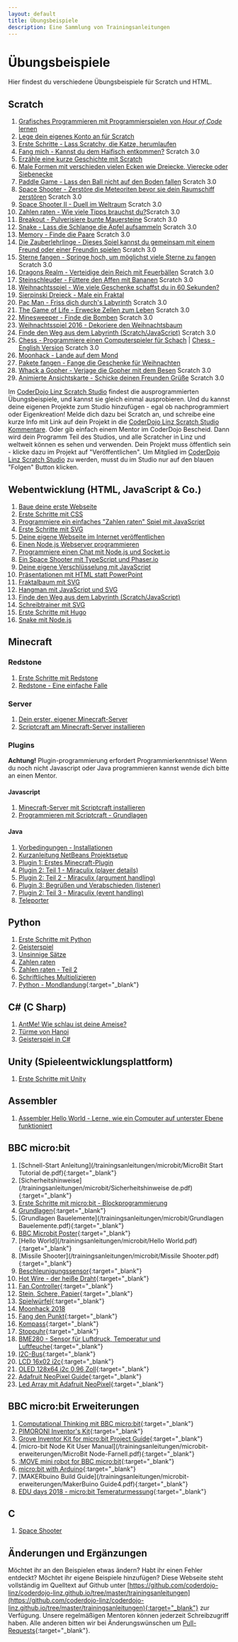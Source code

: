 ```yaml
---
layout: default
title: Übungsbeispiele
description: Eine Sammlung von Trainingsanleitungen
---
```


# Übungsbeispiele

Hier findest du verschiedene Übungsbeispiele für Scratch und HTML.

## Scratch

1. [Grafisches Programmieren mit Programmierspielen von *Hour of Code* lernen](/trainingsanleitungen/scratch/hour-of-code.html)
1. [Lege dein eigenes Konto an für Scratch](/trainingsanleitungen/scratch/scratch-konto-anlegen.html)
1. [Erste Schritte - Lass Scratchy, die Katze, herumlaufen](/trainingsanleitungen/scratch/scratch-erste-schritte.html)
1. [Fang mich - Kannst du dem Haifisch entkommen?](/trainingsanleitungen/scratch/scratch-fang-mich-v3.html) <span class="badge badge-scratch3">Scratch 3.0</span>
1. [Erzähle eine kurze Geschichte mit Scratch](/trainingsanleitungen/scratch/scratch-geschichte-katze-und-ente.html)
1. [Male Formen mit verschieden vielen Ecken wie Dreiecke, Vierecke oder Siebenecke](/trainingsanleitungen/scratch/scratch-n-ecke-malen.html)
1. [Paddle Game - Lass den Ball nicht auf den Boden fallen](/trainingsanleitungen/scratch/scratch-paddle-game-v3.html) <span class="badge badge-scratch3">Scratch 3.0</span>
1. [Space Shooter - Zerstöre die Meteoriten bevor sie dein Raumschiff zerstören](/trainingsanleitungen/scratch/scratch-space-shooter-v3.html) <span class="badge badge-scratch3">Scratch 3.0</span>
1. [Space Shooter II - Duell im Weltraum](/trainingsanleitungen/scratch/scratch-space-shooter-2.html) <span class="badge badge-scratch3">Scratch 3.0</span>
1. [Zahlen raten - Wie viele Tipps brauchst du?](/trainingsanleitungen/scratch/scratch-zahlenraten.html)<span class="badge badge-scratch3">Scratch 3.0</span>
1. [Breakout - Pulverisiere bunte Mauersteine](/trainingsanleitungen/scratch/scratch-breakout-v3.html) <span class="badge badge-scratch3">Scratch 3.0</span>
1. [Snake - Lass die Schlange die Äpfel aufsammeln](/trainingsanleitungen/scratch/scratch-snake-v3.html) <span class="badge badge-scratch3">Scratch 3.0</span>
1. [Memory - Finde die Paare](/trainingsanleitungen/scratch/scratch-memory.html) <span class="badge badge-scratch3">Scratch 3.0</span>
1. [Die Zauberlehrlinge - Dieses Spiel kannst du gemeinsam mit einem Freund oder einer Freundin spielen](/trainingsanleitungen/scratch/scratch-zauberlehrlinge-v3.html) <span class="badge badge-scratch3">Scratch 3.0</span>
1. [Sterne fangen - Springe hoch, um möglichst viele Sterne zu fangen](/trainingsanleitungen/scratch/scratch-sterne-fangen-v3.html) <span class="badge badge-scratch3">Scratch 3.0</span>
1. [Dragons Realm - Verteidige dein Reich mit Feuerbällen](/trainingsanleitungen/scratch/scratch-dragons-realm-v3.html) <span class="badge badge-scratch3">Scratch 3.0</span>
1. [Steinschleuder - Füttere den Affen mit Bananen](/trainingsanleitungen/scratch/scratch-slingshot-v3.html) <span class="badge badge-scratch3">Scratch 3.0</span>
1. [Weihnachtsspiel - Wie viele Geschenke schaffst du in 60 Sekunden?](/trainingsanleitungen/scratch/scratch-weihnachten.html)
1. [Sierpinski Dreieck - Male ein Fraktal](/trainingsanleitungen/scratch/scratch-sierpinski-dreieck.html)
1. [Pac Man - Friss dich durch's Labyrinth](/trainingsanleitungen/scratch/scratch-pac-man-v3.html) <span class="badge badge-scratch3">Scratch 3.0</span>
1. [The Game of Life - Erwecke Zellen zum Leben](/trainingsanleitungen/scratch/scratch-the-game-of-life-v3.html) <span class="badge badge-scratch3">Scratch 3.0</span>
1. [Minesweeper - Finde die Bomben](/trainingsanleitungen/scratch/scratch-minesweeper-v3.html) <span class="badge badge-scratch3">Scratch 3.0</span>
1. [Weihnachtsspiel 2016 - Dekoriere den Weihnachtsbaum](/trainingsanleitungen/scratch/scratch-weihnachten-2016.html)
1. [Finde den Weg aus dem Labyrinth (Scratch/JavaScript)](/trainingsanleitungen/scratch/scratch-labyrinth-v3.html) <span class="badge badge-scratch3">Scratch 3.0</span>
1. [Chess - Programmiere einen Computerspieler für Schach](/trainingsanleitungen/scratch/scratch-chess-v3.html) \| [Chess - English Version](/trainingsanleitungen/scratch/en/scratch-chess-v3.html) <span class="badge badge-scratch3">Scratch 3.0</span>
1. [Moonhack - Lande auf dem Mond](/trainingsanleitungen/scratch/scratch-moonhack.html)
1. [Pakete fangen - Fange die Geschenke für Weihnachten](/trainingsanleitungen/scratch/scratch-pakete-fangen.html)
1. [Whack a Gopher - Verjage die Gopher mit dem Besen](/trainingsanleitungen/scratch/scratch-whack-a-gopher.html) <span class="badge badge-scratch3">Scratch 3.0</span>
1. [Animierte Ansichtskarte - Schicke deinen Freunden Grüße](/trainingsanleitungen/scratch/scratch-animated-postcard.html) <span class="badge badge-scratch3">Scratch 3.0</span>

Im [CoderDojo Linz Scratch Studio](https://scratch.mit.edu/studios/4562124/) findest die ausprogrammierten Übungsbeispiele, und kannst sie gleich einmal ausprobieren. Und du kannst deine eigenen Projekte zum Studio hinzufügen - egal ob nachprogrammiert oder Eigenkreation! Melde dich dazu bei Scratch an, und schreibe eine kurze Info mit Link auf dein Projekt in die [CoderDojo Linz Scratch Studio Kommentare](https://scratch.mit.edu/studios/4562124/comments/). Oder gib einfach einem Mentor im CoderDojo Bescheid. Dann wird dein Programm Teil des Studios, und alle Scratcher in Linz und weltweit können es sehen und verwenden. Dein Projekt muss öffentlich sein - klicke dazu im Projekt auf "Veröffentlichen". Um Mitglied im [CoderDojo Linz Scratch Studio](https://scratch.mit.edu/studios/4562124/) zu werden, musst du im Studio nur auf den blauen "Folgen" Button klicken.

## Webentwicklung (HTML, JavaScript & Co.)

1. [Baue deine erste Webseite](/trainingsanleitungen/web/html-meine-erste-webseite.html)
1. [Erste Schritte mit CSS](/trainingsanleitungen/web/erste-schritte-mit-css.html)
1. [Programmiere ein einfaches "Zahlen raten" Spiel mit JavaScript](/trainingsanleitungen/web/javascript-zahlen-raten.html)
1. [Erste Schritte mit SVG](/trainingsanleitungen/web/erste-schritte-mit-svg.html)
1. [Deine eigene Webseite im Internet veröffentlichen](/trainingsanleitungen/web/dreamspark-azure.html)
1. [Einen Node.js Webserver programmieren](/trainingsanleitungen/web/nodejs-webserver.html)
1. [Programmiere einen Chat mit Node.js und Socket.io](/trainingsanleitungen/web/nodejs-socketio-chat.html)
1. [Ein Space Shooter mit TypeScript und Phaser.io](/trainingsanleitungen/web/space-shooter.html)
1. [Deine eigene Verschlüsselung mit JavaScript](/trainingsanleitungen/web/caesar-verschluesseln.html)
1. [Präsentationen mit HTML statt PowerPoint](/trainingsanleitungen/web/html-prasentationen.html)
1. [Fraktalbaum mit SVG](/trainingsanleitungen/web/svg-fraktalbaum.html)
1. [Hangman mit JavaScript und SVG](/trainingsanleitungen/web/hangman.html)
1. [Finde den Weg aus dem Labyrinth (Scratch/JavaScript)](/trainingsanleitungen/web/labyrinth-mit-svg.html)
1. [Schreibtrainer mit SVG](/trainingsanleitungen/web/svg-schreibtrainer.html)
1. [Erste Schritte mit Hugo](/trainingsanleitungen/web/erste-schritte-mit-hugo.html)
1. [Snake mit Node.js](/trainingsanleitungen/web/snake-mit-nodejs.html)

## Minecraft

### Redstone

1. [Erste Schritte mit Redstone](/trainingsanleitungen/minecraft-plugins/erste-schritte-mit-redstone.html)
1. [Redstone - Eine einfache Falle](/trainingsanleitungen/minecraft/01_redstone-trap.html)

### Server

1. [Dein erster, eigener Minecraft-Server](/trainingsanleitungen/minecraft-plugins/minecraft-server.html)
1. [Scriptcraft am Minecraft-Server installieren](/trainingsanleitungen/minecraft-plugins/07_spigot_scriptcraft_docker.html)

### Plugins

**Achtung!** Plugin-programmierung erfordert Programmierkenntnisse! Wenn du noch nicht Javascript oder Java programmieren kannst wende dich bitte an einen Mentor.

#### Javascript

1. [Minecraft-Server mit Scriptcraft installieren](/trainingsanleitungen/minecraft-plugins/lokaler-minecraft-server.html)
1. [Programmieren mit Scriptcraft - Grundlagen](/trainingsanleitungen/minecraft-plugins/08_scriptcraft_basics.html)

#### Java

1. [Vorbedingungen - Installationen](/trainingsanleitungen/minecraft-plugins/01_installationen.html)
1. [Kurzanleitung NetBeans Projektsetup](/trainingsanleitungen/minecraft-plugins/netbeans_cheatsheet.html)
1. [Plugin 1: Erstes Minecraft-Plugin](/trainingsanleitungen/minecraft-plugins/02_first-plugin.html)
1. [Plugin 2: Teil 1 - Miraculix (player details)](/trainingsanleitungen/minecraft-plugins/03_getafix-Player.html)
1. [Plugin 2: Teil 2 - Miraculix (argument handling)](/trainingsanleitungen/minecraft-plugins/04_getafix-Arguments.html)
1. [Plugin 3: Begrüßen und Verabschieden (listener)](/trainingsanleitungen/minecraft-plugins/05_welcome-Listener.html)
1. [Plugin 2: Teil 3 - Miraculix (event handling)](/trainingsanleitungen/minecraft-plugins/06_getafix-MagicPotion.html)
1. [Teleporter](/trainingsanleitungen/minecraft-plugins/09_teleporter.html)

## Python

1. [Erste Schritte mit Python](/trainingsanleitungen/python/python-erste-schritte.html)
1. [Geisterspiel](/trainingsanleitungen/python/python-geisterspiel.html)
1. [Unsinnige Sätze](/trainingsanleitungen/python/python-unsinnige-saetze.html)
1. [Zahlen raten](/trainingsanleitungen/python/python-zahlenraten.html)
1. [Zahlen raten - Teil 2](/trainingsanleitungen/python/python-zahlenraten-2.html)
1. [Schriftliches Multiplizieren](/trainingsanleitungen/python/python-schriftlich-multiplizieren.html)
1. [Python - Mondlandung](http://steyrerbrains.at/CoDoSteyr/Python_Mondlandung.md.html){:target="_blank"}

## C# (C Sharp)

1. [AntMe! Wie schlau ist deine Ameise?](/trainingsanleitungen/csharp/ant-me.html)
1. [Türme von Hanoi](/trainingsanleitungen/csharp/towers-of-hanoi.html)
1. [Geisterspiel in C#](/trainingsanleitungen/csharp/geisterspiel.html)

## Unity (Spieleentwicklungsplattform)

1. [Erste Schritte mit Unity](/trainingsanleitungen/unity/erste-schritte-mit-unity.html)

## Assembler

1. [Assembler Hello World - Lerne, wie ein Computer auf unterster Ebene funktioniert](/trainingsanleitungen/fundamentals/assembler-hello-world.html)

## BBC micro:bit

1. [Schnell-Start Anleitung](/trainingsanleitungen/microbit/MicroBit Start Tutorial de.pdf){:target="_blank"}
1. [Sicherheitshinweise](/trainingsanleitungen/microbit/Sicherheitshinweise de.pdf){:target="_blank"}
1. [Erste Schritte mit micro:bit - Blockprogrammierung](/trainingsanleitungen/microbit/microbit_ErsteSchritte_Block.html)
1. [Grundlagen](/trainingsanleitungen/microbit/Grundlagen.pdf){:target="_blank"}
1. [Grundlagen Bauelemente](/trainingsanleitungen/microbit/Grundlagen Bauelemente.pdf){:target="_blank"}
1. [BBC Microbit Poster](/trainingsanleitungen/microbit/bbc_microbit_poster_a4.pdf){:target="_blank"}
1. [Hello World](/trainingsanleitungen/microbit/Hello World.pdf){:target="_blank"}
1. [Missile Shooter](/trainingsanleitungen/microbit/Missile Shooter.pdf){:target="_blank"}
1. [Beschleunigungssensor](https://github.com/coderdojo-wien/exercises/tree/master/microbit/Beschleunigung){:target="_blank"}
1. [Hot Wire - der heiße Draht](/trainingsanleitungen/microbit/Heisser-Draht.pdf){:target="_blank"}
1. [Fan Controller](https://github.com/coderdojo-wien/exercises/tree/master/microbit/Fan_Controller){:target="_blank"}
1. [Stein, Schere, Papier](/trainingsanleitungen/microbit/Schere-Stein-Papier.pdf){:target="_blank"}
1. [Spielwürfel](/trainingsanleitungen/microbit/Wuerfel.pdf){:target="_blank"}
1. [Moonhack 2018](/trainingsanleitungen/microbit/microbit_Moonhack_2018.html)
1. [Fang den Punkt](/trainingsanleitungen/microbit/Fang-den-Punkt.pdf){:target="_blank"}
1. [Kompass](/trainingsanleitungen/microbit/Kompass.pdf){:target="_blank"}
1. [Stoppuhr](/trainingsanleitungen/microbit/StopUhr.pdf){:target="_blank"}
1. [BME280 - Sensor für Luftdruck, Temperatur und Luftfeuche](/trainingsanleitungen/microbit/BME280.pdf){:target="_blank"}
1. [I2C-Bus](/trainingsanleitungen/microbit/I2C-Bus.pdf){:target="_blank"}
1. [LCD 16x02 i2c](/trainingsanleitungen/microbit/LCD-16x02.pdf){:target="_blank"}
1. [OLED 128x64 i2c 0,96 Zoll](/trainingsanleitungen/microbit/OLED-128x64.pdf){:target="_blank"}
1. [Adafruit NeoPixel Guide](/trainingsanleitungen/microbit/adafruit-neopixel-uberguide.pdf){:target="_blank"}
1. [Led Array mit Adafruit NeoPixel](/trainingsanleitungen/microbit/LED-Array.pdf){:target="_blank"}

## BBC micro:bit Erweiterungen

1. [Computational Thinking mit BBC micro:bit](https://microbit.eeducation.at/images/f/f2/Buch-microbit_20180729.pdf){:target="_blank"}
1. [PIMORONI Inventor's Kit](/trainingsanleitungen/microbit-erweiterungen/Kitronik-KIT_5603_Web.pdf){:target="_blank"}
1. [Grove Inventor Kit for micro:bit Project Guide](https://www.robotshop.com/media/files/pdf2/grove_inventor_kit_for_microbit_user_manual.pdf){:target="_blank"}
1. [micro-bit Node Kit User Manual](/trainingsanleitungen/microbit-erweiterungen/MicroBit Node-Farnell.pdf){:target="_blank"}
1. [:MOVE mini robot for BBC micro:bit](/trainingsanleitungen/microbit-erweiterungen/Micro-Bit_move-mini-instruction.pdf){:target="_blank"}
1. [micro:bit with Arduino](/trainingsanleitungen/microbit-erweiterungen/use-micro-bit-with-arduino.pdf){:target="_blank"}
1. [MAKERbuino Build Guide](/trainingsanleitungen/microbit-erweiterungen/MakerBuino Guide4.pdf){:target="_blank"}
1. [EDU days 2018 - micro:bit Temeraturmessung](/trainingsanleitungen/microbit-erweiterungen/edudays18_microbit-2.pdf){:target="_blank"}

## C

1. [Space Shooter](/trainingsanleitungen/c/space-shooter.html)

## Änderungen und Ergänzungen

Möchtet ihr an den Beispielen etwas ändern? Habt ihr einen Fehler entdeckt? Möchtet ihr eigene Beispiele hinzufügen? Diese Webseite steht vollständig im Quelltext auf Github unter [https://github.com/coderdojo-linz/coderdojo-linz.github.io/tree/master/trainingsanleitungen](https://github.com/coderdojo-linz/coderdojo-linz.github.io/tree/master/trainingsanleitungen){:target="_blank"} zur Verfügung. Unsere regelmäßigen Mentoren können jederzeit Schreibzugriff haben. Alle anderen bitten wir bei Änderungswünschen um [Pull-Requests](https://help.github.com/articles/using-pull-requests/){:target="_blank"}.
